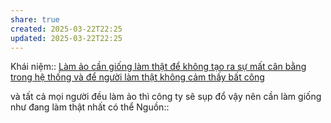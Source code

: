 ```yaml
---
share: true
created: 2025-03-22T22:25
updated: 2025-03-22T22:25
---
```

Khái niệm:: 
[Làm ảo cần giống làm thật để không tạo ra sự mất cân bằng trong hệ thống và để người làm thật không cảm thấy bất công](./L%C3%A0m%20%E1%BA%A3o%20c%E1%BA%A7n%20gi%E1%BB%91ng%20l%C3%A0m%20th%E1%BA%ADt%20%C4%91%E1%BB%83%20kh%C3%B4ng%20t%E1%BA%A1o%20ra%20s%E1%BB%B1%20m%E1%BA%A5t%20c%C3%A2n%20b%E1%BA%B1ng%20trong%20h%E1%BB%87%20th%E1%BB%91ng%20v%C3%A0%20%C4%91%E1%BB%83%20ng%C6%B0%E1%BB%9Di%20l%C3%A0m%20th%E1%BA%ADt%20kh%C3%B4ng%20c%E1%BA%A3m%20th%E1%BA%A5y%20b%E1%BA%A5t%20c%C3%B4ng.md)


và tất cả mọi người đều làm ảo thì công ty sẽ sụp đổ vậy nên cần làm giống như đang làm thật nhất có thể
Nguồn:: 
